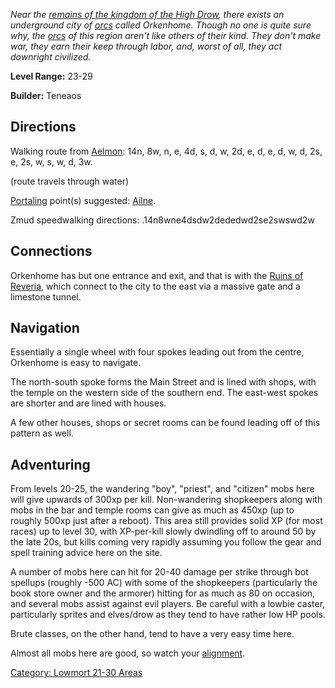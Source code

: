 *Near the [remains of the kingdom of the High
Drow](:Category:_Ruins_Of_Reveria.md "wikilink"), there exists an
underground city of [orcs](Orcs.md "wikilink") called Orkenhome. Though
no one is quite sure why, the [orcs](Orcs.md "wikilink") of this region
aren't like others of their kind. They don't make war, they earn their
keep through labor, and, worst of all, they act downright civilized.*

**Level Range:** 23-29

**Builder:** Teneaos

## Directions

Walking route from [Aelmon](Aelmon.md "wikilink"): 14n, 8w, n, e, 4d, s,
d, w, 2d, e, d, e, d, w, d, 2s, e, 2s, w, s, w, d, 3w.

(route travels through water)

[Portaling](Portal.md "wikilink") point(s) suggested:
[Ailne](Ailne.md "wikilink").

Zmud speedwalking directions: .14n8wne4dsdw2dededwd2se2swswd2w

## Connections

Orkenhome has but one entrance and exit, and that is with the [Ruins of
Reveria](:Category:Ruins_Of_Reveria.md "wikilink"), which connect to the
city to the east via a massive gate and a limestone tunnel.

## Navigation

Essentially a single wheel with four spokes leading out from the centre,
Orkenhome is easy to navigate.

The north-south spoke forms the Main Street and is lined with shops,
with the temple on the western side of the southern end. The east-west
spokes are shorter and are lined with houses.

A few other houses, shops or secret rooms can be found leading off of
this pattern as well.

## Adventuring

From levels 20-25, the wandering "boy", "priest", and "citizen" mobs
here will give upwards of 300xp per kill. Non-wandering shopkeepers
along with mobs in the bar and temple rooms can give as much as 450xp
(up to roughly 500xp just after a reboot). This area still provides
solid XP (for most races) up to level 30, with XP-per-kill slowly
dwindling off to around 50 by the late 20s, but kills coming very
rapidly assuming you follow the gear and spell training advice here on
the site.

A number of mobs here can hit for 20-40 damage per strike through bot
spellups (roughly -500 AC) with some of the shopkeepers (particularly
the book store owner and the armorer) hitting for as much as 80 on
occasion, and several mobs assist against evil players. Be careful with
a lowbie caster, particularly sprites and elves/drow as they tend to
have rather low HP pools.

Brute classes, on the other hand, tend to have a very easy time here.

Almost all mobs here are good, so watch your
[alignment](Alignment.md "wikilink").

[Category: Lowmort 21-30
Areas](Category:_Lowmort_21-30_Areas "wikilink")
